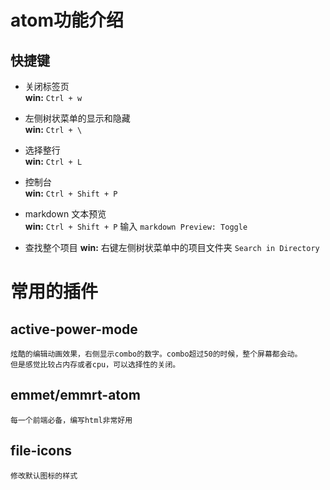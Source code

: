# atom功能介绍

## 快捷键
- 关闭标签页  
**win:** `Ctrl + w`

- 左侧树状菜单的显示和隐藏  
**win:** `Ctrl + \`

- 选择整行  
**win:** `Ctrl + L`

- 控制台  
**win:** `Ctrl + Shift + P`

- markdown 文本预览  
**win:** `Ctrl + Shift + P` 输入 `markdown Preview: Toggle`

- 查找整个项目
**win:** 右键左侧树状菜单中的项目文件夹 `Search in Directory`


# 常用的插件
## active-power-mode
    炫酷的编辑动画效果，右侧显示combo的数字。combo超过50的时候，整个屏幕都会动。
    但是感觉比较占内存或者cpu，可以选择性的关闭。

## emmet/emmrt-atom
    每一个前端必备，编写html非常好用

## file-icons
    修改默认图标的样式

##
